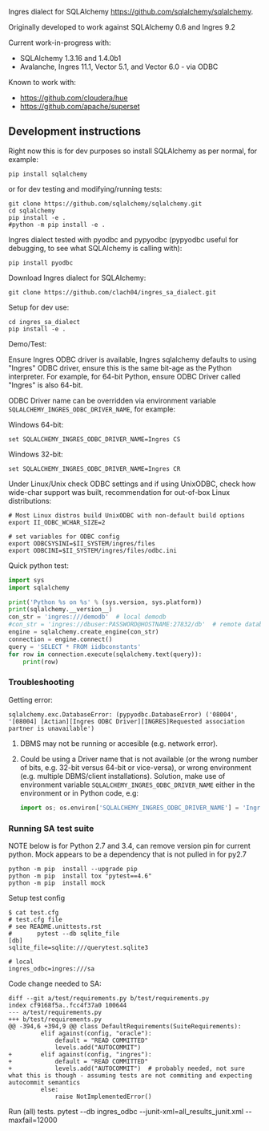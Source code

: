 Ingres dialect for SQLAlchemy https://github.com/sqlalchemy/sqlalchemy.

Originally developed to work against SQLAlchemy 0.6 and Ingres 9.2

Current work-in-progress with:

  * SQLAlchemy 1.3.16 and 1.4.0b1
  * Avalanche, Ingres 11.1, Vector 5.1, and Vector 6.0 - via ODBC

Known to work with:

  * https://github.com/cloudera/hue
  * https://github.com/apache/superset

## Development instructions

Right now this is for dev purposes so install SQLAlchemy as per normal, for example:

    pip install sqlalchemy

or for dev testing and modifying/running tests:

    git clone https://github.com/sqlalchemy/sqlalchemy.git
    cd sqlalchemy
    pip install -e .
    #python -m pip install -e .

Ingres dialect tested with pyodbc and pypyodbc (pypyodbc useful for debugging, to see what SQLAlchemy is calling with):

    pip install pyodbc

Download Ingres dialect for SQLAlchemy:

    git clone https://github.com/clach04/ingres_sa_dialect.git

Setup for dev use:

    cd ingres_sa_dialect
    pip install -e .

Demo/Test:

Ensure Ingres ODBC driver is available, Ingres sqlalchemy defaults to using "Ingres" ODBC driver, ensure this is the same bit-age as the Python interpreter. For example, for 64-bit Python, ensure ODBC Driver called "Ingres" is also 64-bit.

ODBC Driver name can be overridden via environment variable `SQLALCHEMY_INGRES_ODBC_DRIVER_NAME`, for example:

Windows 64-bit:

    set SQLALCHEMY_INGRES_ODBC_DRIVER_NAME=Ingres CS

Windows 32-bit:

    set SQLALCHEMY_INGRES_ODBC_DRIVER_NAME=Ingres CR

Under Linux/Unix check ODBC settings and if using UnixODBC, check how wide-char support was built, recommendation for out-of-box Linux distributions:

```shell
# Most Linux distros build UnixODBC with non-default build options
export II_ODBC_WCHAR_SIZE=2

# set variables for ODBC config
export ODBCSYSINI=$II_SYSTEM/ingres/files
export ODBCINI=$II_SYSTEM/ingres/files/odbc.ini
```

Quick python test:

```python
import sys
import sqlalchemy

print('Python %s on %s' % (sys.version, sys.platform))
print(sqlalchemy.__version__)
con_str = 'ingres:///demodb'  # local demodb
#con_str = 'ingres://dbuser:PASSWORD@HOSTNAME:27832/db'  # remote database called "db"
engine = sqlalchemy.create_engine(con_str)
connection = engine.connect()
query = 'SELECT * FROM iidbconstants'
for row in connection.execute(sqlalchemy.text(query)):
    print(row)
```

### Troubleshooting

Getting error:

    sqlalchemy.exc.DatabaseError: (pypyodbc.DatabaseError) ('08004', '[08004] [Actian][Ingres ODBC Driver][INGRES]Requested association partner is unavailable')

1. DBMS may not be running or accesible (e.g. network error).
2. Could be using a Driver name that is not available (or the wrong number of bits, e.g. 32-bit versus 64-bit or vice-versa), or wrong environment (e.g. multiple DBMS/client installations). Solution, make use of environment variable `SQLALCHEMY_INGRES_ODBC_DRIVER_NAME` either in the environment or in Python code, e.g:

    ```python
    import os; os.environ['SQLALCHEMY_INGRES_ODBC_DRIVER_NAME'] = 'Ingres X2'  # Etc. where X2 is the installation id (output from, "ingprenv II_INSTALLATION")
    ```

### Running SA test suite

NOTE below is for Python 2.7 and 3.4, can remove version pin for current python. Mock appears to be a dependency that is not pulled in for py2.7

    python -m pip  install --upgrade pip
    python -m pip  install tox "pytest==4.6"
    python -m pip  install mock

Setup test config

    $ cat test.cfg
    # test.cfg file
    # see README.unittests.rst
    #       pytest --db sqlite_file
    [db]
    sqlite_file=sqlite:///querytest.sqlite3

    # local
    ingres_odbc=ingres:///sa

Code change needed to SA:

    diff --git a/test/requirements.py b/test/requirements.py
    index cf9168f5a..fcc4f37a0 100644
    --- a/test/requirements.py
    +++ b/test/requirements.py
    @@ -394,6 +394,9 @@ class DefaultRequirements(SuiteRequirements):
             elif against(config, "oracle"):
                 default = "READ COMMITTED"
                 levels.add("AUTOCOMMIT")
    +        elif against(config, "ingres"):
    +            default = "READ COMMITTED"
    +            levels.add("AUTOCOMMIT")  # probably needed, not sure what this is though - assuming tests are not commiting and expecting autocommit semantics
             else:
                 raise NotImplementedError()

Run (all) tests.
    pytest --db ingres_odbc --junit-xml=all_results_junit.xml --maxfail=12000
